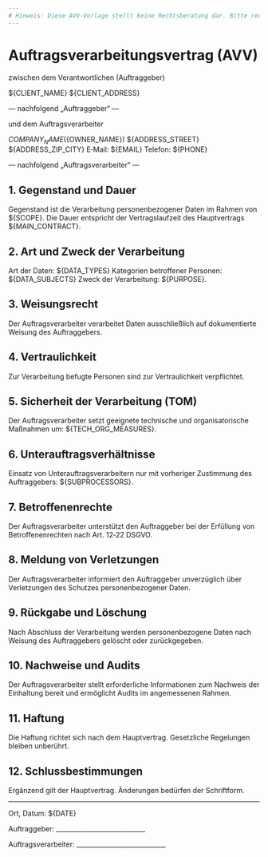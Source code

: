 ```yaml
---
# Hinweis: Diese AVV‑Vorlage stellt keine Rechtsberatung dar. Bitte rechtlich prüfen lassen.
---
```


# Auftragsverarbeitungsvertrag (AVV)

zwischen dem Verantwortlichen (Auftraggeber)

${CLIENT_NAME}
${CLIENT_ADDRESS}

— nachfolgend „Auftraggeber“ —

und dem Auftragsverarbeiter

${COMPANY_NAME} (${OWNER_NAME})
${ADDRESS_STREET}
${ADDRESS_ZIP_CITY}
E‑Mail: ${EMAIL}
Telefon: ${PHONE}

— nachfolgend „Auftragsverarbeiter“ —

## 1. Gegenstand und Dauer
Gegenstand ist die Verarbeitung personenbezogener Daten im Rahmen von ${SCOPE}. Die Dauer entspricht der Vertragslaufzeit des Hauptvertrags ${MAIN_CONTRACT}.

## 2. Art und Zweck der Verarbeitung
Art der Daten: ${DATA_TYPES}
Kategorien betroffener Personen: ${DATA_SUBJECTS}
Zweck der Verarbeitung: ${PURPOSE}.

## 3. Weisungsrecht
Der Auftragsverarbeiter verarbeitet Daten ausschließlich auf dokumentierte Weisung des Auftraggebers.

## 4. Vertraulichkeit
Zur Verarbeitung befugte Personen sind zur Vertraulichkeit verpflichtet.

## 5. Sicherheit der Verarbeitung (TOM)
Der Auftragsverarbeiter setzt geeignete technische und organisatorische Maßnahmen um: ${TECH_ORG_MEASURES}.

## 6. Unterauftragsverhältnisse
Einsatz von Unterauftragsverarbeitern nur mit vorheriger Zustimmung des Auftraggebers: ${SUBPROCESSORS}.

## 7. Betroffenenrechte
Der Auftragsverarbeiter unterstützt den Auftraggeber bei der Erfüllung von Betroffenenrechten nach Art. 12‑22 DSGVO.

## 8. Meldung von Verletzungen
Der Auftragsverarbeiter informiert den Auftraggeber unverzüglich über Verletzungen des Schutzes personenbezogener Daten.

## 9. Rückgabe und Löschung
Nach Abschluss der Verarbeitung werden personenbezogene Daten nach Weisung des Auftraggebers gelöscht oder zurückgegeben.

## 10. Nachweise und Audits
Der Auftragsverarbeiter stellt erforderliche Informationen zum Nachweis der Einhaltung bereit und ermöglicht Audits im angemessenen Rahmen.

## 11. Haftung
Die Haftung richtet sich nach dem Hauptvertrag. Gesetzliche Regelungen bleiben unberührt.

## 12. Schlussbestimmungen
Ergänzend gilt der Hauptvertrag. Änderungen bedürfen der Schriftform.

---
Ort, Datum: ${DATE}

Auftraggeber: ____________________________

Auftragsverarbeiter: ____________________________

